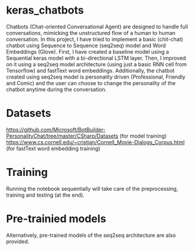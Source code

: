 # keras_chatbots
  
Chatbots (Chat-oriented Conversational Agent) are designed to handle full conversations, mimicking the unstructured flow of a human to human conversation. In this project, I have tried to implement a basic (chit-chat) chatbot using Sequence to Sequence (seq2seq) model and Word Embeddings (Glove). First, I have created a baseline model using a Sequential keras model with a bi-directional LSTM layer. Then, I improved on it using a seq2seq model architecture (using just a basic RNN cell from Tensorflow) and fastText word embeddings.
Additionally, the chatbot created using seq2seq model is personality driven (Professional, Friendly and Comic) and the user can choose to change the personality of the chatbot anytime during the conversation.

# Datasets

https://github.com/Microsoft/BotBuilder-PersonalityChat/tree/master/CSharp/Datasets (for model training)
https://www.cs.cornell.edu/~cristian/Cornell_Movie-Dialogs_Corpus.html (for fastText word embedding training)

# Training

Running the notebook sequentially will take care of the preprocessing, training and testing (at the end).

# Pre-trainied models

Alternatively, pre-trained models of the seq2seq architecture are also provided.
